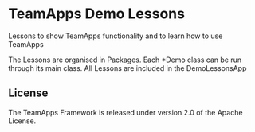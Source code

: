 # TeamApps Demo Lessons

Lessons to show TeamApps functionality and to learn how to use TeamApps

The Lessons are organised in Packages. Each *Demo class can be run through its main class.
All Lessons are included in the DemoLessonsApp

## License

The TeamApps Framework is released under version 2.0 of the Apache License.

